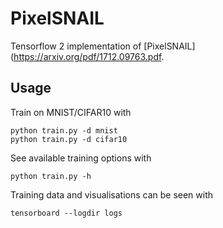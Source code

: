 # PixelSNAIL

Tensorflow 2 implementation of [PixelSNAIL](https://arxiv.org/pdf/1712.09763.pdf.

## Usage

Train on MNIST/CIFAR10 with

```shell
python train.py -d mnist
python train.py -d cifar10
```

See available training options with

```shell
python train.py -h
```

Training data and visualisations can be seen with

```shell
tensorboard --logdir logs
```
